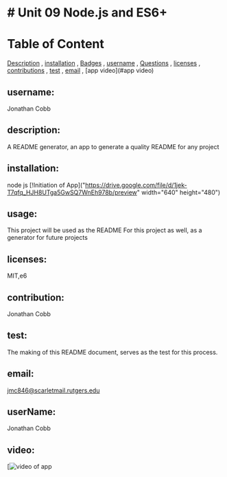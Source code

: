   # # Unit 09 Node.js and ES6+
  
# Table of Content

[Description](#Description)
    ,
[installation](#installation)
    ,
[Badges](#Badges)
    ,
[username](#username)
    ,
[Questions](#Questions)
    ,
[licenses](#licenses)
    ,
[contributions](#contributions)
    ,
[test](#test)
    ,
[email](#email)
    ,
[app video](#app video)
    

  
  
 ## username:
 Jonathan Cobb
  
    
  ## description:
  A README generator, an app to generate a quality README for any project
  
      
  ## installation:
  node js [!Initiation of App]("https://drive.google.com/file/d/1jek-T7qfq_HJH8UTga5GwSQ7WnEh978b/preview" width="640" height="480")

  
## usage:
This project will be used as the README For this project as well, as a generator for future projects

    
## licenses:
MIT,e6

    
## contribution:
Jonathan Cobb

    
## test:
The making of this README document, serves as the test for this process.

    
## email:
jmc846@scarletmail.rutgers.edu

## userName:
Jonathan Cobb
    
## video:
[![video of app](https://drive.google.com/file/d/1jek-T7qfq_HJH8UTga5GwSQ7WnEh978b/view)

